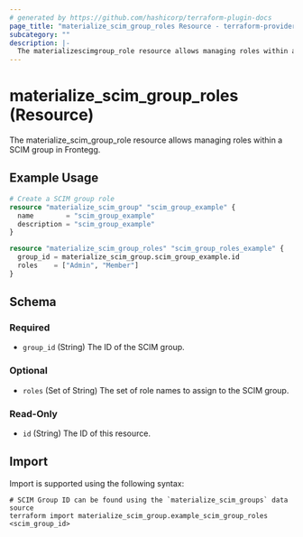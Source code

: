 ```yaml
---
# generated by https://github.com/hashicorp/terraform-plugin-docs
page_title: "materialize_scim_group_roles Resource - terraform-provider-materialize"
subcategory: ""
description: |-
  The materializescimgroup_role resource allows managing roles within a SCIM group in Frontegg.
---
```


# materialize_scim_group_roles (Resource)

The materialize_scim_group_role resource allows managing roles within a SCIM group in Frontegg.

## Example Usage

```terraform
# Create a SCIM group role
resource "materialize_scim_group" "scim_group_example" {
  name        = "scim_group_example"
  description = "scim_group_example"
}

resource "materialize_scim_group_roles" "scim_group_roles_example" {
  group_id = materialize_scim_group.scim_group_example.id
  roles    = ["Admin", "Member"]
}
```

<!-- schema generated by tfplugindocs -->
## Schema

### Required

- `group_id` (String) The ID of the SCIM group.

### Optional

- `roles` (Set of String) The set of role names to assign to the SCIM group.

### Read-Only

- `id` (String) The ID of this resource.

## Import

Import is supported using the following syntax:

```shell
# SCIM Group ID can be found using the `materialize_scim_groups` data source
terraform import materialize_scim_group.example_scim_group_roles <scim_group_id>
```
